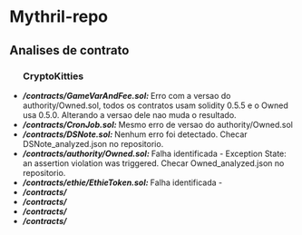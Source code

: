 # Mythril-repo



<h2>Analises de contrato</h2>
<ul>
<h3>CryptoKitties</h3>    
    <li><i><b> /contracts/GameVarAndFee.sol: </b></i> Erro com a versao do authority/Owned.sol, todos os contratos usam solidity 0.5.5 e o Owned usa 0.5.0. Alterando a versao dele nao muda o resultado.</li>
    <li><i><b> /contracts/CronJob.sol: </b></i>Mesmo erro de versao do authority/Owned.sol</li>
    <li><i><b> /contracts/DSNote.sol: </b></i> Nenhum erro foi detectado. Checar DSNote_analyzed.json no repositorio. </li>
    <li><i><b> /contracts/authority/Owned.sol: </b></i> Falha identificada - Exception State: an assertion violation was triggered. Checar Owned_analyzed.json no repositorio.</li>
    <li><i><b> /contracts/ethie/EthieToken.sol: </b></i> Falha identificada -  </li> 
    <li><i><b> /contracts/ </b></i> </li> 
    <li><i><b> /contracts/ </b></i> </li> 
    <li><i><b> /contracts/ </b></i> </li> 
    <li><i><b> /contracts/ </b></i> </li> 
    
</ul>
